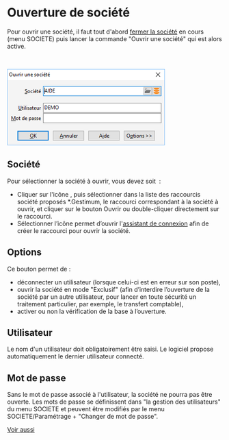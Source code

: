 







# Ouverture de société



Pour ouvrir une société, il faut tout d'abord [fermer 
 la société](../../Fermer/FermerSociete.htm) en cours (menu SOCIETE) puis lancer la commande "Ouvrir 
 une société" qui est alors active.


 


![](../../assets/images/Ouvrir/1/OuvertureSociete.png)


## Société


Pour sélectionner la société à ouvrir, vous devez soit  :


* Cliquer sur l'icône 
 , puis sélectionner dans la liste des raccourcis société proposés 
 \*.Gestimum, le raccourci correspondant à la société à ouvrir, et cliquer 
 sur le bouton Ouvrir ou double-cliquer directement sur le raccourci.
* Sélectionner l’icône 
 permet d’ouvrir l'[assistant 
 de connexion](../2/AssistantConnexion.htm) afin de créer le raccourci pour ouvrir la société.


## Options


Ce bouton permet de :


* déconnecter un 
 utilisateur (lorsque celui-ci est en erreur sur son poste),
* ouvrir la société 
 en mode "Exclusif" (afin d’interdire l’ouverture de la société 
 par un autre utilisateur, pour lancer en toute sécurité un traitement 
 particulier, par exemple, le transfert comptable),
* activer ou non 
 la vérification de la base à l’ouverture.


## Utilisateur


Le nom d'un utilisateur doit obligatoirement être saisi. Le logiciel 
 propose automatiquement le dernier utilisateur connecté.


## Mot de passe


Sans le mot de passe associé à l'utilisateur, la société ne pourra pas 
 être ouverte. Les mots de passe se définissent dans "la gestion des 
 utilisateurs" du menu SOCIETE et peuvent être modifiés par le menu 
 SOCIETE/Paramétrage + "Changer de mot de passe".


[Voir aussi](javascript:RelatedTopic0.Click())


